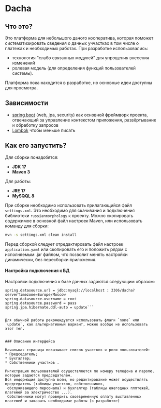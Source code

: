 # Dacha

## Что это?
Это платформа для небольшого дачого кооператива, которая поможет систематизировать сведения о дачных уччастках
в том числе о платежах и необходимых работах.
При разработке использовались:
* технология "слабо связанных модулей" для упрощения внесения изменений
* ролевая модель (для определения функций пользователей системы).

Платформа пока находится в разработке, но основные идеи доступны для просмотра.

## Зависимости
- [spring boot](https://spring.io/projects/spring-boot) (web, jpa, security) как основной фреймворк проекта, отвечающий за управление контекстом приложения, развёртывание и обработку запросов
- [Lombok](https://projectlombok.org) чтобы меньше писать

## Как его запустить?
Для сборки понадобятся:
- **JDK 17**
- **Maven 3**

Для работы:
- **JRE 17**
- **MySQQL 8**

При сборке необходимо использовать прилагающийся файл `settings.xml`. Это необходимо для скачивания и подключения библиотеки `russianmorphology` к проекту. Можно скопировать содержимое в основной файл настроек Maven, или использовать команду для сборки:
```bash
mvn -s settings.xml clean install
```

Перед сборкой следует отредактировать файл настроек `application.yaml` или скопировать его и положить рядом с исполняемым .jar файлом, что позволит менять настройки динамически, без пересборки приложения.


#### Настройка подключения к БД
Настройки подключения к базе данных задаются следующим образом:
```properties
spring.datasource.url = jdbc:mysql://localhost : 3306/dacha?serverTimezone=Europe/Moscow
spring.datasource.username = root
spring.datasource.password = pass
spring.jpa.hibernate.ddl-auto = update```


Для обычной работы рекомендуется использовать флаги `none` или `update`, как альтернативный вариант, можно вообще не использовать этот тег.


### Описание интерфейса

Начальная страница показывает список участков и роли пользователей:
* Председатель;
* Бухгалтер;
* Собственники участков .

Рнгистрация пользователей осуществляется по номеру телефона и паролю, которые задаются председателем.
Вся информация доступна всем, но редактирование может осуществлять председатель (таблицы участков, собственников,
 обслуживающего персонала) и бухгалтер (таблицы ежегодных плптежей, платежей за электричество ...).
 Собственники могут проверить своевременную оплату выставленных платежей и заказать необходимые работы (в разработке) 





